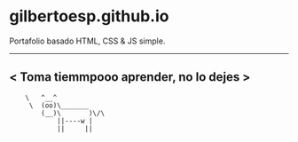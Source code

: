 # gilbertoesp.github.io
Portafolio basado HTML, CSS &amp; JS simple.
 ______________________________________
< Toma tiemmpooo aprender, no lo dejes >
 --------------------------------------
        \   ^__^
         \  (oo)\_______
            (__)\       )\/\
                ||----w |
                ||     ||
